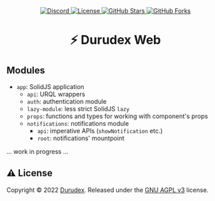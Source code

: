 <div align="center">
  <a href="https://discord.gg/4qcXbeVehZ">
    <img alt="Discord" src="https://img.shields.io/discord/882288646517035028?label=%F0%9F%92%AC%20discord">
  </a>
  <a href="https://github.com/durudex/durudex-web/blob/main/COPYING">
    <img alt="License" src="https://img.shields.io/github/license/durudex/durudex-web?label=%F0%9F%93%95%20license">
  </a>
  <a href="https://github.com/durudex/durudex-web/stargazers">
    <img alt="GitHub Stars" src="https://img.shields.io/github/stars/durudex/durudex-web?label=%E2%AD%90%20stars&logo=sdf">
  </a>
  <a href="https://github.com/durudex/durudex-web/network">
    <img alt="GitHub Forks" src="https://img.shields.io/github/forks/durudex/durudex-web?label=%F0%9F%93%81%20forks">
  </a>
</div>

<h1 align="center">⚡️ Durudex Web</h1>

## Modules

- `app`: SolidJS application
  - `api`: URQL wrappers
  - `auth`: authentication module
  - `lazy-module`: less strict SolidJS `lazy`
  - `props`: functions and types for working with component's props
  - `notifications`: notifications module
    - `api`: imperative APIs (`showNotification` etc.)
    - `root`: notifications' mountpoint
  
... work in progress ...

## ⚠️ License
Copyright © 2022 [Durudex](https://github.com/durudex). Released under the [GNU AGPL v3](https://www.gnu.org/licenses/agpl-3.0.html) license.
